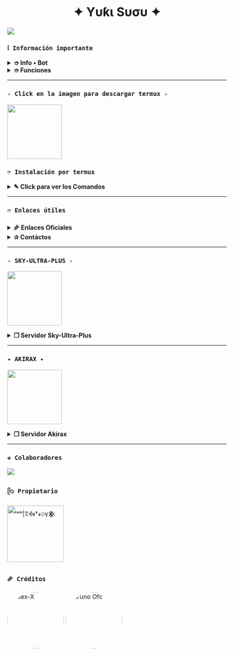 <h1 align="center">✦ Yυƙι Sυσυ ✦</h1>

 <img src= "https://files.catbox.moe/om9jai.jpg">
    </p>

### **`❕️ Información importante`**

<details>
 <summary><b> ➮ Info • Bot</b></summary>

* Este proyecto **no está afiliado de ninguna manera** con `WhatsApp`, `Inc. WhatsApp` es una marca registrada de `WhatsApp LLC`, y este bot es un **desarrollo independiente** que **no tiene ninguna relación oficial con la compañía**.
</details>

<details>
 <summary><b> ➮ Funciones</b></summary>

> Bot en desarrollo si presenta alguna falla reportar al creador para darle una solución óptima.

- [x] Interacción con voz y texto
- [x] Configuración de grupo
- [x] antidelete, antilink, antispam, etc
- [x] Bienvenida personalizada
- [x] Juegos, tictactoe, mate, etc
- [x] Chatbot (simsimi)
- [x] Chatbot (autoresponder)
- [x] Crear sticker de image/video/gif/url
- [x] SubBot (Jadibot)
- [x] Buscador Google
- [x] Juego RPG
- [x] Personalizar imagen del menú
- [x] Descarga de música y video De YT
- [ ] Otros

</details>

---

### **`✧ Click en la imagen para descargar termux ✧`**
<a
href="https://www.mediafire.com/file/llugt4zgj7g3n3u/com.termux_1020.apk/file"><img src="https://qu.ax/finc.jpg" height="125px"></a> 

### **`➮ Instalación por termux`**

<details>
 <summary><b> ✎ Click para ver los Comandos </b></summary>

### **❀ Instalación manual por termux**
> Nota: Copie y pegue los comandos en termux uno por uno.
```bash
termux-setup-storage
```

```bash
apt update && apt upgrade && pkg install -y git nodejs ffmpeg imagemagick yarn
```

```bash
git clone https://github.com/The-King-Destroy/Yuki_Suou-Bot && cd Yuki_Suou-Bot
```

```bash
yarn install
```

```bash
npm install
```

```bash
npm update
```

```bash
npm start
```

> Si aparece (Y/I/N/O/D/Z) [default=N] ? use la letra "y" + "ENTER" para continuar con la instalación

### **🜸 Activar en caso de detenerse en termux**

> Si después de instalar el bot en Termux se detiene (pantalla en blanco, pérdida de conexión a Internet, reinicio del dispositivo), sigue estos pasos:

❒ Abre Termux y navega al directorio del bot:
   
   ```bash
    cd Yuki_Suou-Bot
   ```

❒ Inicia el bot nuevamente:
  
   ```bash
    npm start
   ```

### **✰ Volverte owner del Bot**

> Si después de instalar el bot en Termux y iniciar la session del bot (deseas poner tu número es la lista de owner pon este comando:

   ```bash
    cd Yuki_Suou-Bot && nano settings.js
   ```

</details>

---
### **`➮ Enlaces útiles`**

<details>
 <summary><b> 🜸 Enlaces Oficiales </b></summary>

 * Canal Oficial  [`¡Click aquí!`](https://whatsapp.com/channel/0029VbAfPu9BqbrEMFWXKE0d)
* Grupo Oficial [`¡Click aquí!`](https://chat.whatsapp.com/GeMUm4iACPPKRPrKBRKM8c)
* Comunidad Oficial [`¡Click aquí!`](https://chat.whatsapp.com/I0dMp2fEle7L6RaWBmwlAa)
</details>

<details>
<summary><b> ✰ Contáctos</b></summary>

* WhatsApp: [`Aquí`](https:/Wa.me/5212202410659)
* Correo: [`Aquí`](thekingdestroy507@gmail.com)

</details>

---

### **`✧ SKY-ULTRA-PLUS ✧`**

<a
href="https://dash.skyultraplus.com/home"><img src="https://qu.ax/zFzXF.png" height="125px"></a>

<details>
 <summary><b> ❒ Servidor Sky-Ultra-Plus</b></summary>

* Dashboard : [`Dash`](https://dash.skyultraplus.com)
* Panel : [`Panel`](https://panel.skyultraplus.com)
* Canal de WhatsApp : [`Canal Sky`](https://whatsapp.com/channel/0029VakUvreFHWpyWUr4Jr0g)
* Comunidad : [`Aquí`](https://chat.whatsapp.com/JPwcXvPEUwlEOyjI3BpYys)
* Contacto : [`Gata Dios`](https://wa.me/message/B3KTM5XN2JMRD1)

</details>

---

### **`✦ AKIRAX ✦`**

<a
href="https://home.akirax.net"><img src="https://raw.githubusercontent.com/The-King-Destroy/Adiciones/main/Contenido/1748713078525.jpeg" height="125px"></a>

<details>
 <summary><b> ❒ Servidor Akirax</b></summary>

* Dashboard : [`Dash`](https://home.akirax.net)
* Panel : [`Panel`](https://console.akirax.net)
* Canal de WhatsApp : [`Aqui`](https://whatsapp.com/channel/0029VbBCchVDJ6H6prNYfz2z)
* Grupo Oficial : [`Aquí`](https://chat.whatsapp.com/JxSZTFJN9J20TnsH7KsKTA)

</details>

---

### **`❀ Colaboradores`**
<a href="https://github.com/The-King-Destroy/Yuki_Suou-Bot/graphs/contributors">
<img src="https://contrib.rocks/image?repo=The-King-Destroy/Yuki_Suou-Bot" /> 
</a>

### **`ᥫ᭡ Propietario`**
<a
href="https://github.com/The-King-Destroy"><img src="https://github.com/The-King-Destroy.png" width="130" height="130" alt="
ⁱᵃᵐ|𝔇ĕ𝐬†𝓻⊙γ𒆜"/></a>

### **`🜸 Créditos`**
<a href="https://github.com/DevAlexJs" style="display:inline-block; text-decoration: none;">
    <img src="https://github.com/DevAlexJs.png" width="130" height="130" alt="Alex-X" style="border-radius: 50%;"/>
</a>
<a href="https://github.com/BrunoSobrino" style="display:inline-block; margin-right: 10px; text-decoration: none;">
    <img src="https://github.com/BrunoSobrino.png" width="130" height="130" alt="Bruno Ofc" style="border-radius: 50%;"/>
</a>
